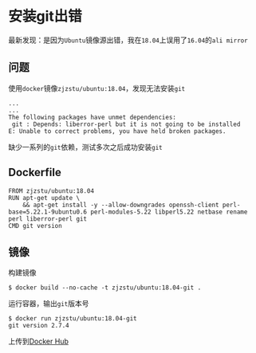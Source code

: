 
# 安装git出错

最新发现：是因为`Ubuntu`镜像源出错，我在`18.04`上误用了`16.04`的`ali mirror`

## 问题

使用`docker`镜像`zjzstu/ubuntu:18.04`，发现无法安装`git`

```
...
...
The following packages have unmet dependencies:
 git : Depends: liberror-perl but it is not going to be installed
E: Unable to correct problems, you have held broken packages.
```

缺少一系列的`git`依赖，测试多次之后成功安装`git`

## Dockerfile

```
FROM zjzstu/ubuntu:18.04
RUN apt-get update \
	&& apt-get install -y --allow-downgrades openssh-client perl-base=5.22.1-9ubuntu0.6 perl-modules-5.22 libperl5.22 netbase rename perl liberror-perl git
CMD git version 
```

## 镜像

构建镜像

```
$ docker build --no-cache -t zjzstu/ubuntu:18.04-git .
```

运行容器，输出`git`版本号

```
$ docker run zjzstu/ubuntu:18.04-git 
git version 2.7.4
```

上传到[Docker Hub](https://hub.docker.com/r/zjzstu/ubuntu)
